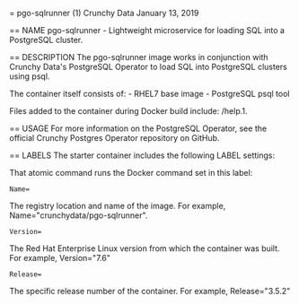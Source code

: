 = pgo-sqlrunner (1)
Crunchy Data
January 13, 2019

== NAME
pgo-sqlrunner - Lightweight microservice for loading SQL into a PostgreSQL cluster.

== DESCRIPTION
The pgo-sqlrunner image works in conjunction with Crunchy Data's PostgreSQL Operator to load SQL 
into PostgreSQL clusters using psql.

The container itself consists of:
    - RHEL7 base image
    - PostgreSQL psql tool

Files added to the container during Docker build include: /help.1.

== USAGE
For more information on the PostgreSQL Operator, see the official Crunchy Postgres Operator repository on GitHub.

== LABELS
The starter container includes the following LABEL settings:

That atomic command runs the Docker command set in this label:

`Name=`

The registry location and name of the image. For example, Name="crunchydata/pgo-sqlrunner".

`Version=`

The Red Hat Enterprise Linux version from which the container was built. For example, Version="7.6"

`Release=`

The specific release number of the container. For example, Release="3.5.2"
